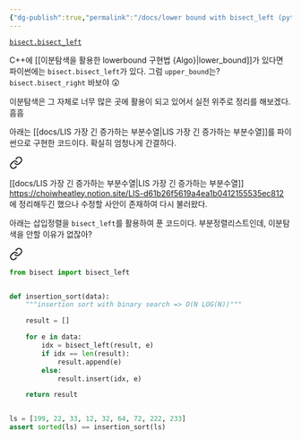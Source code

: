 ```yaml
---
{"dg-publish":true,"permalink":"/docs/lower bound with bisect_left (python)/","title":"lower bound with bisect_left (python)"}
---
```


[`bisect.bisect_left`](https://docs.python.org/3/library/bisect.html#bisect.bisect_left)

C++에 [[이분탐색을 활용한 lowerbound 구현법 {Algo}\|lower_bound]]가 있다면 파이썬에는 `bisect.bisect_left`가 있다. 그럼 `upper_bound`는? `bisect.bisect_right` 바보야 😲

이분탐색은 그 자체로 너무 많은 곳에 활용이 되고 있어서 실전 위주로 정리를 해보겠다. 흠흠

아래는 [[docs/LIS 가장 긴 증가하는 부분수열\|LIS 가장 긴 증가하는 부분수열]]를 파이썬으로 구현한 코드이다. 확실히 엄청나게 간결하다.


<div class="transclusion internal-embed is-loaded"><a class="markdown-embed-link" href="/docs/20230518-estsoft-python-tree-lis-selection-sort-insertion-sort-merge-sort-quick-sort/#4ygbua" aria-label="Open link"><svg xmlns="http://www.w3.org/2000/svg" width="24" height="24" viewBox="0 0 24 24" fill="none" stroke="currentColor" stroke-width="2" stroke-linecap="round" stroke-linejoin="round" class="svg-icon lucide-link"><path d="M10 13a5 5 0 0 0 7.54.54l3-3a5 5 0 0 0-7.07-7.07l-1.72 1.71"></path><path d="M14 11a5 5 0 0 0-7.54-.54l-3 3a5 5 0 0 0 7.07 7.07l1.71-1.71"></path></svg></a><div class="markdown-embed">



[[docs/LIS 가장 긴 증가하는 부분수열\|LIS 가장 긴 증가하는 부분수열]]  
<https://choiwheatley.notion.site/LIS-d61b26f5619a4ea1b0412155535ec812> 에 정리해두긴 했으나 수정할 사안이 존재하여 다시 불러왔다.  


</div></div>


아래는 삽입정렬을 `bisect_left`를 활용하여 푼 코드이다. 부분정렬리스트인데, 이분탐색을 안할 이유가 없잖아?


<div class="transclusion internal-embed is-loaded"><a class="markdown-embed-link" href="/docs/20230518-estsoft-python-tree-lis-selection-sort-insertion-sort-merge-sort-quick-sort/#fyzoll" aria-label="Open link"><svg xmlns="http://www.w3.org/2000/svg" width="24" height="24" viewBox="0 0 24 24" fill="none" stroke="currentColor" stroke-width="2" stroke-linecap="round" stroke-linejoin="round" class="svg-icon lucide-link"><path d="M10 13a5 5 0 0 0 7.54.54l3-3a5 5 0 0 0-7.07-7.07l-1.72 1.71"></path><path d="M14 11a5 5 0 0 0-7.54-.54l-3 3a5 5 0 0 0 7.07 7.07l1.71-1.71"></path></svg></a><div class="markdown-embed">



```python
from bisect import bisect_left


def insertion_sort(data):
    """insertion sort with binary search => O(N LOG(N))"""

    result = []

    for e in data:
        idx = bisect_left(result, e)
        if idx == len(result):
            result.append(e)
        else:
            result.insert(idx, e)

    return result


ls = [199, 22, 33, 12, 32, 64, 72, 222, 233]
assert sorted(ls) == insertion_sort(ls)
```

</div></div>

